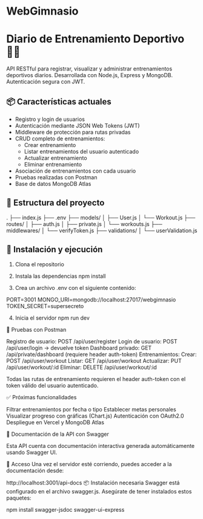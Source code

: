 # WebGimnasio

# Diario de Entrenamiento Deportivo 🏋️‍♀️

API RESTful para registrar, visualizar y administrar entrenamientos deportivos diarios. Desarrollada con Node.js, Express y MongoDB. Autenticación segura con JWT.

## 📦 Características actuales

- Registro y login de usuarios
- Autenticación mediante JSON Web Tokens (JWT)
- Middleware de protección para rutas privadas
- CRUD completo de entrenamientos:
  - Crear entrenamiento
  - Listar entrenamientos del usuario autenticado
  - Actualizar entrenamiento
  - Eliminar entrenamiento
- Asociación de entrenamientos con cada usuario
- Pruebas realizadas con Postman
- Base de datos MongoDB Atlas

## 📁 Estructura del proyecto

. ├── index.js ├── .env ├── models/ │ ├── User.js │ └── Workout.js ├── routes/ │ ├── auth.js │ ├── private.js │ └── workouts.js ├── middlewares/ │ └── verifyToken.js ├── validations/ │ └── userValidation.js



## 🚀 Instalación y ejecución

1. Clona el repositorio
2. Instala las dependencias
npm install

3. Crea un archivo .env con el siguiente contenido:

PORT=3001
MONGO_URI=mongodb://localhost:27017/webgimnasio
TOKEN_SECRET=supersecreto

4. Inicia el servidor
   npm run dev

🧪 Pruebas con Postman

Registro de usuario: POST /api/user/register
Login de usuario: POST /api/user/login → devuelve token
Dashboard privado: GET /api/private/dashboard (requiere header auth-token)
Entrenamientos:
Crear: POST /api/user/workout
Listar: GET /api/user/workout
Actualizar: PUT /api/user/workout/:id
Eliminar: DELETE /api/user/workout/:id


Todas las rutas de entrenamiento requieren el header auth-token con el token válido del usuario autenticado.


✅ Próximas funcionalidades

Filtrar entrenamientos por fecha o tipo
Establecer metas personales
Visualizar progreso con gráficas (Chart.js)
Autenticación con OAuth2.0
Despliegue en Vercel y MongoDB Atlas

📘 Documentación de la API con Swagger

Esta API cuenta con documentación interactiva generada automáticamente usando Swagger UI.

📍 Acceso
Una vez el servidor esté corriendo, puedes acceder a la documentación desde:

http://localhost:3001/api-docs
📦 Instalación necesaria
Swagger está configurado en el archivo swagger.js. Asegúrate de tener instalados estos paquetes:

npm install swagger-jsdoc swagger-ui-express



